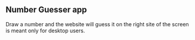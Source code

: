 ## Number Guesser app ##
Draw a number and the website will guess it on the right site of the screen
is meant only for desktop users.

